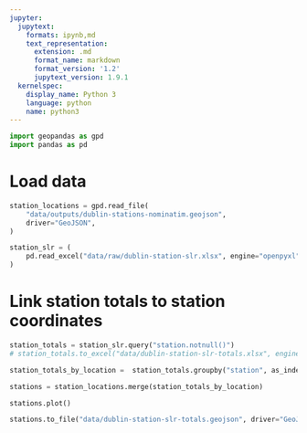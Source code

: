 ```yaml
---
jupyter:
  jupytext:
    formats: ipynb,md
    text_representation:
      extension: .md
      format_name: markdown
      format_version: '1.2'
      jupytext_version: 1.9.1
  kernelspec:
    display_name: Python 3
    language: python
    name: python3
---
```


```python
import geopandas as gpd
import pandas as pd
```

# Load data

```python
station_locations = gpd.read_file(
    "data/outputs/dublin-stations-nominatim.geojson",
    driver="GeoJSON",
)
```

```python
station_slr = (
    pd.read_excel("data/raw/dublin-station-slr.xlsx", engine="openpyxl")
)
```

# Link station totals to station coordinates

```python
station_totals = station_slr.query("station.notnull()")
# station_totals.to_excel("data/dublin-station-slr-totals.xlsx", engine="openpyxl")
```

```python
station_totals_by_location =  station_totals.groupby("station", as_index=False).sum()
```

```python
stations = station_locations.merge(station_totals_by_location)
```

```python
stations.plot()
```

```python
stations.to_file("data/dublin-station-slr-totals.geojson", driver="GeoJSON")
```

